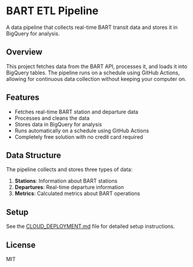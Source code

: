 # BART ETL Pipeline

A data pipeline that collects real-time BART transit data and stores it in BigQuery for analysis.

## Overview

This project fetches data from the BART API, processes it, and loads it into BigQuery tables. The pipeline runs on a schedule using GitHub Actions, allowing for continuous data collection without keeping your computer on.

## Features

- Fetches real-time BART station and departure data
- Processes and cleans the data
- Stores data in BigQuery for analysis
- Runs automatically on a schedule using GitHub Actions
- Completely free solution with no credit card required

## Data Structure

The pipeline collects and stores three types of data:

1. **Stations**: Information about BART stations
2. **Departures**: Real-time departure information
3. **Metrics**: Calculated metrics about BART operations

## Setup

See the [CLOUD_DEPLOYMENT.md](CLOUD_DEPLOYMENT.md) file for detailed setup instructions.

## License

MIT 